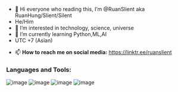 - 👋 Hi everyone who reading this, I’m @RuanSlient aka RuanHung/Slient/Silent
- He/Him
- 👀 I’m interested in technology, science, universe 
- 🌱 I’m currently learning Python,ML,AI
- UTC +7 (Asian)
<!-- - 💞️ I’m looking to collaborate on ... -->
- 📫 **How to reach me on social media:**
https://linktr.ee/ruanslient








<!---
Slient1802/Slient1802 is a ✨ special ✨ repository because its `README.md` (this file) appears on your GitHub profile.
You can click the Preview link to take a look at your changes.
--->
### Languages and Tools:
![image](https://user-images.githubusercontent.com/97616140/211812967-d42c27a1-d42a-4e25-b8e6-a8f56f873d19.png) 
![image](https://user-images.githubusercontent.com/97616140/211813026-c1b91dff-6093-42be-9bdd-d93acc1124fd.png) 
![image](https://user-images.githubusercontent.com/97616140/211813135-22c7a1da-820c-455c-9427-dc6cf9f4efaa.png) 
![image](https://user-images.githubusercontent.com/97616140/211813532-82dc75f4-a19f-4c66-9b72-08385c0f7062.png)

